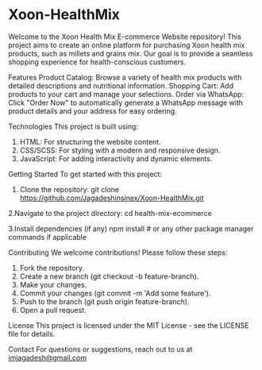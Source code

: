 # Xoon-HealthMix
Welcome to the Xoon Health Mix E-commerce Website repository! This project aims to create an online platform for purchasing Xoon health mix products, such as millets and grains mix. Our goal is to provide a seamless shopping experience for health-conscious customers.

Features
Product Catalog: Browse a variety of health mix products with detailed descriptions and nutritional information.
Shopping Cart: Add products to your cart and manage your selections.
Order via WhatsApp: Click "Order Now" to automatically generate a WhatsApp message with product details and your address for easy ordering.

Technologies
This project is built using:

1. HTML: For structuring the website content.
2. CSS/SCSS: For styling with a modern and responsive design.
3. JavaScript: For adding interactivity and dynamic elements.

Getting Started
To get started with this project:

1. Clone the repository:
git clone https://github.com/Jagadeshinsinex/Xoon-HealthMix.git

2.Navigate to the project directory:
cd health-mix-ecommerce

3.Install dependencies (if any)
npm install  # or any other package manager commands if applicable

Contributing
We welcome contributions! Please follow these steps:

1. Fork the repository.
2. Create a new branch (git checkout -b feature-branch).
3. Make your changes.
4. Commit your changes (git commit -m 'Add some feature').
5. Push to the branch (git push origin feature-branch).
5. Open a pull request.

License
This project is licensed under the MIT License - see the LICENSE file for details.

Contact
For questions or suggestions, reach out to us at imjagadesh@gmail.com


